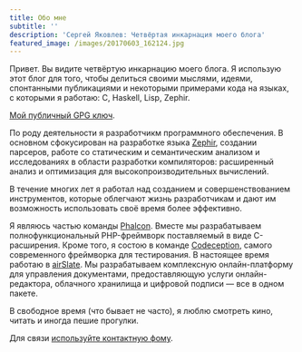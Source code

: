 ```yaml
---
title: Обо мне
subtitle: ''
description: 'Сергей Яковлев: Четвёртая инкарнация моего блога'
featured_image: /images/20170603_162124.jpg
---
```

Привет. Вы видите четвёртую инкарнацию моего блога. Я использую этот блог для того, чтобы делиться своими мыслями, идеями, спонтанными публикациями и  некоторыми примерами кода на языках, с которыми я работаю: C, Haskell, Lisp, Zephir.

[Мой публичный GPG ключ](https://serghei.blog/DC898A5F.asc).

По роду деятельности я разработчикм программного обеспечения. В основном сфокусирован на разработке языка [Zephir](https://zephir-lang.com), создании парсеров, работе со статическим и семантическим анализом и исследованиях в области разработки компиляторов: расширенный анализ и оптимизация для высокопроизводительных вычислений.

В течение многих лет я работал над созданием и совершенствованием инструментов, которые облегчают жизнь разработчикам и дают им возможность использовать своё время более эффективно.

Я являюсь частью команды [Phalcon](https://phalconphp.com/). Вместе мы разрабатываем полнофункциональный PHP-фреймворк поставляемый в виде C-расширения. Кроме того, я состою в команде [Codeception](http://codeception.com), самого современного фреймворка для тестирования. В настоящее время работаю в [airSlate](https://airSlate.com). Мы разрабатываем комплексную онлайн-платформу для управления документами, предоставляющую услуги онлайн-редактора, облачного хранилища и цифровой подписи — все в одном пакете.

В свободное время (что бывает не часто), я люблю смотреть кино, читать и иногда пешие прогулки.

Для связи [используйте контактную фому](https://serghei.blog/contact).

